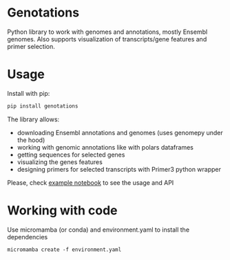 Genotations
===========

Python library to work with genomes and annotations, mostly Ensembl genomes. Also supports visualization of transcripts/gene features and primer selection.

Usage
=====

Install with pip:
```bash
pip install genotations
```

The library allows:
* downloading Ensembl annotations and genomes (uses genomepy under the hood)
* working with genomic annotations like with polars dataframes
* getting sequences for selected genes
* visualizing the genes features
* designing primers for selected transcripts with Primer3 python wrapper

Please, check [example notebook](https://github.com/antonkulaga/genotations/blob/main/examples/explore_mosue.ipynb) to see the usage and API


Working with code
=====

Use micromamba (or conda) and environment.yaml to install the dependencies
```
micromamba create -f environment.yaml
```
